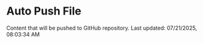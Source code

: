 # Auto Push File

Content that will be pushed to GitHub repository.
Last updated: 07/21/2025, 08:03:34 AM